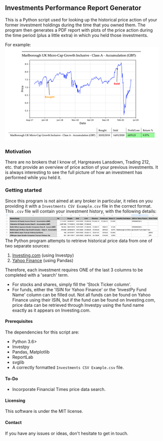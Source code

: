 ## Investments Performance Report Generator
This is a Python script used for looking up the historical price action of your former investment holdings during the time that you owned them.
The program then generates a PDF report with plots of the price action during the time period (plus a little extra) in which you held those investments.

For example:
![Image](Images/Example_plot.png?raw=true)

### Motivation
There are no brokers that I know of, Hargreaves Lansdown, Trading 212, etc. that provide an overview of price action of your previous investments.
It is always interesting to see the full picture of how an investment has performed while you held it. 

### Getting started
Since this program is not aimed at any broker in particular, it relies on you providing it with a `Investments CSV Example.csv` file in the correct format.
This `.csv` file will contain your investment history, with the following details:
![Image1](Images/CSV_File_Example.png?raw=true)
The Python program attempts to retrieve historical price data from one of two separate sources:
1. [Investing.com](https://www.investing.com/) (using Investpy)
2. [Yahoo Finance](https://uk.finance.yahoo.com/) (using Pandas)

Therefore, each investment requires ONE of the last 3 columns to be completed with a 'search' term.
- For stocks and shares, simply fill the 'Stock Ticker column'.
- For funds, either the 'ISIN for Yahoo Finance' or the 'InvestPy Fund Name' column can be filled out.
Not all funds can be found on Yahoo Finance using their ISIN, but if the fund can be found on Investing.com, price data can be retrieved through Investpy using the fund name exactly as it appears on Investing.com. 

#### Prerequisites
The dependencies for this script are:
- Python 3.6>
- Investpy
- Pandas, Matplotlib
- ReportLab
- svglib
- A correctly formatted `Investments CSV Example.csv` file.
#### To-Do
- Incorporate Financial Times price data search.
#### Licensing
This software is under the MIT license.
#### Contact
If you have any issues or ideas, don't hesitate to get in touch.